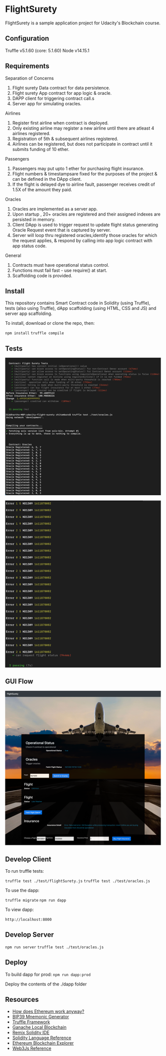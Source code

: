 # FlightSurety

FlightSurety is a sample application project for Udacity's Blockchain course.

## Configuration

Truffle v5.1.60 (core: 5.1.60)
Node v14.15.1

## Requirements


Separation of Concerns

1. Flight surety Data contract for data persistence.
2. Flight surety App contract for app logic & oracle.
3. DAPP client for triggering contract call.s
4. Server app for simulating oracles.

Airlines

1. Register first airline when contract is deployed.
2. Only existing airline may register a new airline until there are atleast 4 airlines registered.
3. Registration of 5th & subsequent airlines registered.
4. Airlines can be registered, but does  not participate in contract until it submits funding of 10 ether.

Passengers

1. Passengers may put upto 1 ether for purchasing flight insurance.
2. Flight numbers & timestampsare fixed for the purposes of the project & can be defined in the DApp client.
3. If the flight is delayed dye to airline fault, passenger receives credit of 1.5X of the amount they paid.

Oracles

1. Oracles are implemented as a server app.
2. Upon startup , 20+ oracles are registered and their assigned indexes are persisted in memory.
3. Client DApp is used to trigger request to update flight status generating Oracle Request event that is captured by server.
4. Server will loop thru registered oracles,identify those oracles for which the request applies, & respond by calling into app logic contract with app status code.

General

1. Contracts must have operational status control.
2. Functions must fail fast - use require() at start.
3. Scaffolding code is provided.

## Install

This repository contains Smart Contract code in Solidity (using Truffle), tests (also using Truffle), dApp scaffolding (using HTML, CSS and JS) and server app scaffolding.

To install, download or clone the repo, then:

`npm install`
`truffle compile`

## Tests

![Tests](./images/tests1.png "Test1")

![Tests](./images/tests2.png "Test2")

## GUI Flow

![GUI](./images/gui.png "GUI")



## Develop Client

To run truffle tests:

`truffle test ./test/flightSurety.js`
`truffle test ./test/oracles.js`

To use the dapp:

`truffle migrate`
`npm run dapp`

To view dapp:

`http://localhost:8000`

## Develop Server

`npm run server`
`truffle test ./test/oracles.js`

## Deploy

To build dapp for prod:
`npm run dapp:prod`

Deploy the contents of the ./dapp folder


## Resources

* [How does Ethereum work anyway?](https://medium.com/@preethikasireddy/how-does-ethereum-work-anyway-22d1df506369)
* [BIP39 Mnemonic Generator](https://iancoleman.io/bip39/)
* [Truffle Framework](http://truffleframework.com/)
* [Ganache Local Blockchain](http://truffleframework.com/ganache/)
* [Remix Solidity IDE](https://remix.ethereum.org/)
* [Solidity Language Reference](http://solidity.readthedocs.io/en/v0.4.24/)
* [Ethereum Blockchain Explorer](https://etherscan.io/)
* [Web3Js Reference](https://github.com/ethereum/wiki/wiki/JavaScript-API)